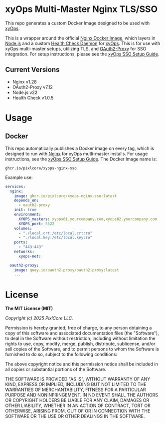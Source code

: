 # xyOps Multi-Master Nginx TLS/SSO

This repo generates a custom Docker Image designed to be used with [xyOps](https://xyops.io).

This is a wrapper around the official [Nginx Docker Image](https://hub.docker.com/_/nginx), which layers in [Node.js](https://nodejs.org/) and a custom [Health Check Daemon](https://github.com/pixlcore/xyops-healthcheck) for [xyOps](https://xyops.io).  This is for use with xyOps multi-master setups, utilizing TLS, and [OAuth2-Proxy](https://github.com/oauth2-proxy/oauth2-proxy) for SSO integration.  For setup instructions, please see the [xyOps SSO Setup Guide](https://github.com/pixlcore/xyops/blob/main/docs/sso.md).

## Current Versions

- Nginx v1.28
- OAuth2-Proxy v7.12
- Node.js v22
- Health Check v1.0.5

# Usage

## Docker

This repo automatically publishes a Docker image on every tag, which is designed to run with [Nginx](https://nginx.org/) for xyOps mutli-master installs.  For usage instructions, see the [xyOps SSO Setup Guide](https://github.com/pixlcore/xyops/blob/main/docs/sso.md).  The Docker Image name is:

```
ghcr.io/pixlcore/xyops-nginx-sso
```

Example use:

```yaml
services:
  nginx:
    image: ghcr.io/pixlcore/xyops-nginx-sso:latest
    depends_on:
      - oauth2-proxy
    init: true
    environment:
      XYOPS_masters: xyops01.yourcompany.com,xyops02.yourcompany.com
      XYOPS_port: 5522
    volumes:
      - "./local.crt:/etc/local.crt:ro"
      - "./local.key:/etc/local.key:ro"
    ports:
      - "443:443"
    networks:
      xyops-net:

  oauth2-proxy:
    image: quay.io/oauth2-proxy/oauth2-proxy:latest
    ...
```

# License

**The MIT License (MIT)**

*Copyright (c) 2025 PixlCore LLC.*

Permission is hereby granted, free of charge, to any person obtaining a copy
of this software and associated documentation files (the "Software"), to deal
in the Software without restriction, including without limitation the rights
to use, copy, modify, merge, publish, distribute, sublicense, and/or sell
copies of the Software, and to permit persons to whom the Software is
furnished to do so, subject to the following conditions:

The above copyright notice and this permission notice shall be included in
all copies or substantial portions of the Software.

THE SOFTWARE IS PROVIDED "AS IS", WITHOUT WARRANTY OF ANY KIND, EXPRESS OR
IMPLIED, INCLUDING BUT NOT LIMITED TO THE WARRANTIES OF MERCHANTABILITY,
FITNESS FOR A PARTICULAR PURPOSE AND NONINFRINGEMENT. IN NO EVENT SHALL THE
AUTHORS OR COPYRIGHT HOLDERS BE LIABLE FOR ANY CLAIM, DAMAGES OR OTHER
LIABILITY, WHETHER IN AN ACTION OF CONTRACT, TORT OR OTHERWISE, ARISING FROM,
OUT OF OR IN CONNECTION WITH THE SOFTWARE OR THE USE OR OTHER DEALINGS IN
THE SOFTWARE.

